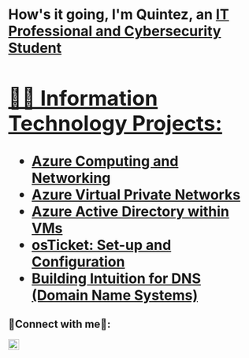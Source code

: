 <h1>How's it going, I'm Quintez, an <a href="https://linkedin.com/in/quintezpearson">IT Professional and Cybersecurity Student

<h2>👨‍💻 Information Technology Projects:</h2>

  - [Azure Computing and Networking](https://github.com/Quintez1/azure-compute-networking)
  - [Azure Virtual Private Networks](https://github.com/Quintez1/virtual-private-network)
  - [Azure Active Directory within VMs](https://github.com/Quintez1/active-directory)
  - [osTicket: Set-up and Configuration](https://github.com/Quintez1/setup-config-osTicket)
  - [Building Intuition for DNS (Domain Name Systems)](https://github.com/Quintez1/VNet-DNS)

<h2>🤳Connect with me🤳:</h2>

[<img align="left" alt="Josh | LinkedIn" width="22px" src="https://cdn.jsdelivr.net/npm/simple-icons@v3/icons/linkedin.svg" />][linkedin]

<p align="center">
  
[linkedin]: https://linkedin.com/in/quintezpearson
